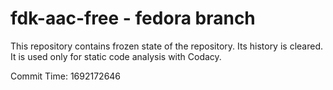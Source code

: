 # fdk-aac-free - fedora branch

This repository contains frozen state of the repository.
Its history is cleared. It is used only for static code
analysis with Codacy.

Commit Time: 1692172646